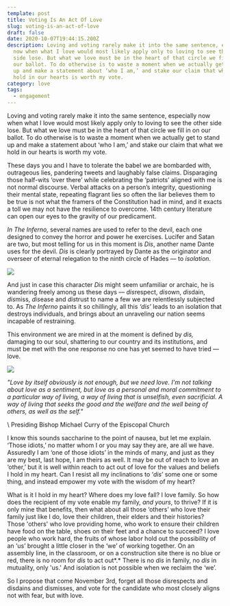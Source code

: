 ```yaml
---
template: post
title: Voting Is An Act Of Love
slug: voting-is-an-act-of-love
draft: false
date: 2020-10-07T19:44:15.200Z
description: Loving and voting rarely make it into the same sentence, especially
  now when what I love would most likely apply only to loving to see the other
  side lose. But what we love must be in the heart of that circle we fill in on
  our ballot. To do otherwise is to waste a moment when we actually get to stand
  up and make a statement about ‘who I am,’ and stake our claim that what we
  hold in our hearts is worth my vote.
category: love
tags:
  - engagement
---
```

Loving and voting rarely make it into the same sentence, especially now when what I love would most likely apply only to loving to see the other side lose. But what we love must be in the heart of that circle we fill in on our ballot. To do otherwise is to waste a moment when we actually get to stand up and make a statement about ‘who I am,’ and stake our claim that what we hold in our hearts is worth my vote. 

These days you and I have to tolerate the babel we are bombarded with, outrageous lies, pandering tweets and laughably false claims. Disparaging those half-wits ‘over there’ while celebrating the ‘patriots’ aligned with me is not normal discourse. Verbal attacks on a person’s integrity, questioning their mental state, repeating flagrant lies so often the liar believes them to be true is not what the framers of the Constitution had in mind, and it exacts a toll we may not have the resilience to overcome. 14th century literature can open our eyes to the gravity of our predicament.

*In The Inferno,* several names are used to refer to the devil, each one designed to convey the horror and power he exercises. Lucifer and Satan are two, but most telling for us in this moment is *Dis*, another name Dante uses for the devil. *Dis* is clearly portrayed by Dante as the originator and overseer of eternal relegation to the ninth circle of Hades –– to *isolation*. 

![](/media/dis-gustave-dore.png)











And just in case this character *Dis* might seem unfamiliar or archaic, he is wandering freely among us these days –– *dis*respect, *dis*own, *dis*dain, *dis*miss, *dis*ease and *dis*trust to name a few we are relentlessly subjected to. As *The Inferno* paints it so chillingly, all this *‘dis’* leads to an isolation that destroys individuals, and brings about an unraveling our nation seems incapable of restraining. 

This environment we are mired in at the moment is defined by *dis,* damaging to our soul, shattering to our country and its institutions, and must be met with the one response no one has yet seemed to have tried –– love.

![](/media/bishop-michael-curry.png)

*"Love by itself obviously is not enough, but we need love. I'm not talking about love as a sentiment, but love as a personal and moral commitment to a particular way of living, a way of living that is unselfish, even sacrificial. A way of living that seeks the good and the welfare and the well being of others, as well as the self."*

\    Presiding Bishop Michael Curry of the Episcopal Church



I know this sounds saccharine to the point of nausea, but let me explain. ‘Those idiots,’  no matter whom I or you may say they are, are all we have. Assuredly I am ‘one of those idiots’ in the minds of many, and just as they are my best, last hope, I am theirs as well. It may be out of reach to love an ‘other,’ but it is well within reach to act out of love for the values and beliefs I hold in my heart. Can I resist all my inclinations to ‘*dis*’ some one or some thing, and instead empower my vote with the wisdom of my heart?

What is it I hold in my heart? Where does my love fall? I love family. So how does the recipient of my vote enable my family, *and yours*, to thrive? If it is only mine that benefits, then what about all those ‘others’ who love their family just like I do, love their children, their elders and their histories?  Those 'others' who love providing home, who work to ensure their children have food on the table, shoes on their feet and a chance to succeed? I love people who work hard, the fruits of whose labor hold out the possibility of an ‘us’ brought a little closer in the ‘we’ of working together.  On an assembly line, in the classroom, or on a construction site there is no blue or red, there is no room for *dis* to act out*.* There is no *dis* in family, no *dis* in mutuality, only 'us.' And isolation is not possible when we reclaim the ‘we’.

So I propose that come November 3rd, forget all those disrespects and disdains and dismisses, and vote for the candidate who most closely aligns not with fear, but with love.